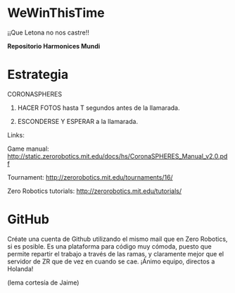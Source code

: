 WeWinThisTime
=============================

¡¡Que Letona no nos castre!!

<b>Repositorio Harmonices Mundi</b>

Estrategia
=============
CORONASPHERES

1) HACER FOTOS hasta T segundos antes de la llamarada.

2) ESCONDERSE Y ESPERAR a la llamarada.

Links:

Game manual: http://static.zerorobotics.mit.edu/docs/hs/CoronaSPHERES_Manual_v2.0.pdf

Tournament: http://zerorobotics.mit.edu/tournaments/16/

Zero Robotics tutorials: http://zerorobotics.mit.edu/tutorials/


GitHub
==============

Créate una cuenta de Github utilizando el mismo mail que en Zero Robotics, si es posible. Es una plataforma para código muy cómoda, puesto que permite repartir el trabajo a través de las ramas, y claramente mejor que el servidor de ZR que de vez en cuando se cae. ¡Ánimo equipo, directos a Holanda! 

(lema cortesía de Jaime)
